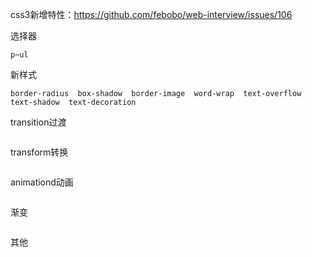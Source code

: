 css3新增特性：https://github.com/febobo/web-interview/issues/106

选择器

```
p~ul
```

新样式

```
border-radius  box-shadow  border-image  word-wrap  text-overflow  text-shadow  text-decoration
```

transition过渡

```

```

transform转换

```

```

animationd动画

```

```

渐变

```

```

其他

```

```

